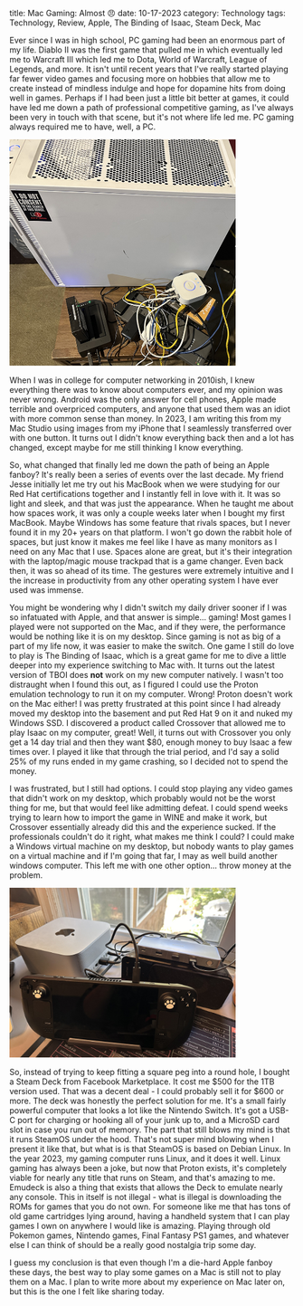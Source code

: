title: Mac Gaming: Almost 😠
date: 10-17-2023
category: Technology
tags: Technology, Review, Apple, The Binding of Isaac, Steam Deck, Mac

Ever since I was in high school, PC gaming had been an enormous part of my life. Diablo II was the first game that pulled me in which eventually led me to Warcraft III which led me to Dota, World of Warcraft, League of Legends, and more. It isn't until recent years that I've really started playing far fewer video games and focusing more on hobbies that allow me to create instead of mindless indulge and hope for dopamine hits from doing well in games. Perhaps if I had been just a little bit better at games, it could have led me down a path of professional competitive gaming, as I've always been very in touch with that scene, but it's not where life led me. PC gaming always required me to have, well, a PC.

<img src="images/desktop.jpg" alt="my latest desktop" width="400"/>

When I was in college for computer networking in 2010ish, I knew everything there was to know about computers ever, and my opinion was never wrong. Android was the only answer for cell phones, Apple made terrible and overpriced computers, and anyone that used them was an idiot with more common sense than money. In 2023, I am writing this from my Mac Studio using images from my iPhone that I seamlessly transferred over with one button. It turns out I didn't know everything back then and a lot has changed, except maybe for me still thinking I know everything. 

So, what changed that finally led me down the path of being an Apple fanboy? It's really been a series of events over the last decade. My friend Jesse initially let me try out his MacBook when we were studying for our Red Hat certifications together and I instantly fell in love with it. It was so light and sleek, and that was just the appearance. When he taught me about how spaces work, it was only a couple weeks later when I bought my first MacBook. Maybe Windows has some feature that rivals spaces, but I never found it in my 20+ years on that platform. I won't go down the rabbit hole of spaces, but just know it makes me feel like I have as many monitors as I need on any Mac that I use. Spaces alone are great, but it's their integration with the laptop/magic mouse trackpad that is a game changer. Even back then, it was so ahead of its time. The gestures were extremely intuitive and I the increase in productivity from any other operating system I have ever used was immense. 

You might be wondering why I didn't switch my daily driver sooner if I was so infatuated with Apple, and that answer is simple... gaming! Most games I played were not supported on the Mac, and if they were, the performance would be nothing like it is on my desktop. Since gaming is not as big of a part of my life now, it was easier to make the switch. One game I still do love to play is The Binding of Isaac, which is a great game for me to dive a little deeper into my experience switching to Mac with. It turns out the latest version of TBOI does **not** work on my new computer natively. I wasn't too distraught when I found this out, as I figured I could use the Proton emulation technology to run it on my computer. Wrong! Proton doesn't work on the Mac either! I was pretty frustrated at this point since I had already moved my desktop into the basement and put Red Hat 9 on it and nuked my Windows SSD. I discovered a product called Crossover that allowed me to play Isaac on my computer, great! Well, it turns out with Crossover you only get a 14 day trial and then they want $80, enough money to buy Isaac a few times over. I played it like that through the trial period, and I'd say a solid 25% of my runs ended in my game crashing, so I decided not to spend the money.

I was frustrated, but I still had options. I could stop playing any video games that didn't work on my desktop, which probably would not be the worst thing for me, but that would feel like admitting defeat. I could spend weeks trying to learn how to import the game in WINE and make it work, but Crossover essentially already did this and the experience sucked. If the professionals couldn't do it right, what makes me think I could? I could make a Windows virtual machine on my desktop, but nobody wants to play games on a virtual machine and if I'm going that far, I may as well build another windows computer. This left me with one other option... throw money at the problem.

<img src="images/mac2.jpg" alt="Steam Deck setup" width="400"/>

So, instead of trying to keep fitting a square peg into a round hole, I bought a Steam Deck from Facebook Marketplace. It cost me $500 for the 1TB version used. That was a decent deal - I could probably sell it for $600 or more. The deck was honestly the perfect solution for me. It's a small fairly powerful computer that looks a lot like the Nintendo Switch. It's got a USB-C port for charging or hooking all of your junk up to, and a MicroSD card slot in case you run out of memory. The part that still blows my mind is that it runs SteamOS under the hood. That's not super mind blowing when I present it like that, but what is is that SteamOS is based on Debian Linux. In the year 2023, my gaming computer runs Linux, and it does it well. Linux gaming has always been a joke, but now that Proton exists, it's completely viable for nearly any title that runs on Steam, and that's amazing to me. Emudeck is also a thing that exists that allows the Deck to emulate nearly any console. This in itself is not illegal - what is illegal is downloading the ROMs for games that you do not own. For someone like me that has tons of old game cartridges lying around, having a handheld system that I can play games I own on anywhere I would like is amazing. Playing through old Pokemon games, Nintendo games, Final Fantasy PS1 games, and whatever else I can think of should be a really good nostalgia trip some day. 

I guess my conclusion is that even though I'm a die-hard Apple fanboy these days, the best way to play some games on a Mac is still not to play them on a Mac. I plan to write more about my experience on Mac later on, but this is the one I felt like sharing today.